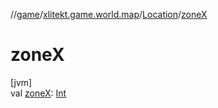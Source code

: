 //[game](../../../index.md)/[xlitekt.game.world.map](../index.md)/[Location](index.md)/[zoneX](zone-x.md)

# zoneX

[jvm]\
val [zoneX](zone-x.md): [Int](https://kotlinlang.org/api/latest/jvm/stdlib/kotlin/-int/index.html)
